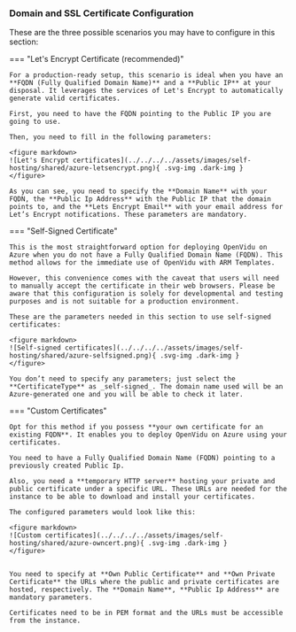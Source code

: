 ### Domain and SSL Certificate Configuration

These are the three possible scenarios you may have to configure in this section:


=== "Let's Encrypt Certificate (recommended)"

    For a production-ready setup, this scenario is ideal when you have an **FQDN (Fully Qualified Domain Name)** and a **Public IP** at your disposal. It leverages the services of Let's Encrypt to automatically generate valid certificates.

    First, you need to have the FQDN pointing to the Public IP you are going to use.

    Then, you need to fill in the following parameters:
    
    <figure markdown>
    ![Let's Encrypt certificates](../../../../assets/images/self-hosting/shared/azure-letsencrypt.png){ .svg-img .dark-img }
    </figure>

    As you can see, you need to specify the **Domain Name** with your FQDN, the **Public Ip Address** with the Public IP that the domain points to, and the **Lets Encrypt Email** with your email address for Let’s Encrypt notifications. These parameters are mandatory.


=== "Self-Signed Certificate"

    This is the most straightforward option for deploying OpenVidu on Azure when you do not have a Fully Qualified Domain Name (FQDN). This method allows for the immediate use of OpenVidu with ARM Templates.

    However, this convenience comes with the caveat that users will need to manually accept the certificate in their web browsers. Please be aware that this configuration is solely for developmental and testing purposes and is not suitable for a production environment.

    These are the parameters needed in this section to use self-signed certificates:
    
    <figure markdown>
    ![Self-signed certificates](../../../../assets/images/self-hosting/shared/azure-selfsigned.png){ .svg-img .dark-img }
    </figure>
    
    You don’t need to specify any parameters; just select the **CertificateType** as _self-signed_. The domain name used will be an Azure-generated one and you will be able to check it later.

=== "Custom Certificates"

    Opt for this method if you possess **your own certificate for an existing FQDN**. It enables you to deploy OpenVidu on Azure using your certificates.

    You need to have a Fully Qualified Domain Name (FQDN) pointing to a previously created Public Ip.

    Also, you need a **temporary HTTP server** hosting your private and public certificate under a specific URL. These URLs are needed for the instance to be able to download and install your certificates.

    The configured parameters would look like this:
    
    <figure markdown>
    ![Custom certificates](../../../../assets/images/self-hosting/shared/azure-owncert.png){ .svg-img .dark-img }
    </figure>

    
    You need to specify at **Own Public Certificate** and **Own Private Certificate** the URLs where the public and private certificates are hosted, respectively. The **Domain Name**, **Public Ip Address** are mandatory parameters.

    Certificates need to be in PEM format and the URLs must be accessible from the instance.
